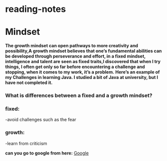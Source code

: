 # reading-notes
# Mindset
**The growth mindset can open pathways to more creativity and possibility,A growth mindset believes that one’s fundamental abilities can be developed through perseverance and effort,  in a fixed mindset, intelligence and talent are seen as fixed traits,I discovered that when I try things, I often get only so far before encountering a challenge and stopping, when it comes to my work, it’s a problem.**
**Here’s an example of my Challenges in learning Java. I studied a bit of Java at university, but I have not completed it.**


### What is differences between a fixed and a growth mindset?
### fixed:
-avoid challenges such as the fear

### growth:
-learn from criticism 

**can you go to google from here:**  [Google](www.google.com)
